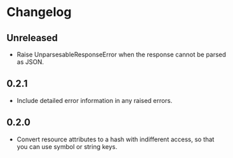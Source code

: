 Changelog
=========

Unreleased
----------

- Raise UnparsesableResponseError when the response cannot be parsed as JSON.

0.2.1
-----

- Include detailed error information in any raised errors.

0.2.0
-----

- Convert resource attributes to a hash with indifferent access,
  so that you can use symbol or string keys.

